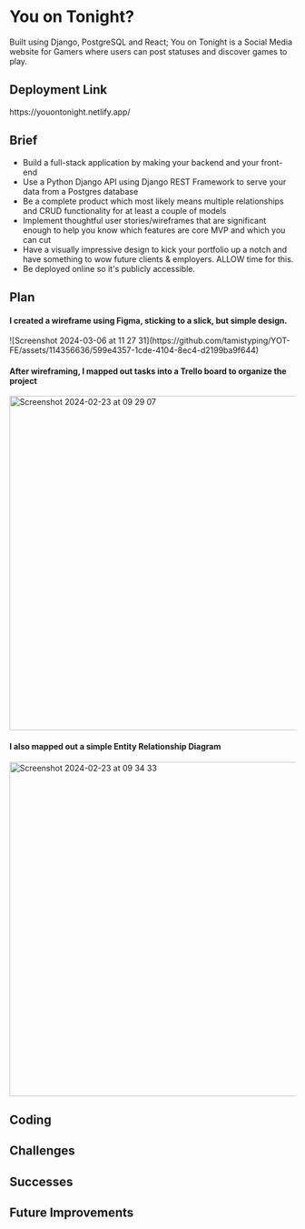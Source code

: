 <h1>You on Tonight?</h1>
<p>Built using Django, PostgreSQL and React; You on Tonight is a Social Media website for Gamers where users can post statuses and discover games to play.</p>

<h2>Deployment Link</h2>
<p>https://youontonight.netlify.app/</p>

<h2>Brief</h2>
<ul>
  <li>Build a full-stack application by making your backend and your front-end</li>
  <li>Use a Python Django API using Django REST Framework to serve your data from a Postgres database</li>
  <li>Be a complete product which most likely means multiple relationships and CRUD functionality for at least a couple of models</li>
  <li>Implement thoughtful user stories/wireframes that are significant enough to help you know which features are core MVP and which you can cut</li>
  <li>Have a visually impressive design to kick your portfolio up a notch and have something to wow future clients & employers. ALLOW time for this.</li>
  <li>Be deployed online so it's publicly accessible.</li>
</ul>

<h2>Plan</h2>
<h4>I created a wireframe using Figma, sticking to a slick, but simple design.</h4>
![Screenshot 2024-03-06 at 11 27 31](https://github.com/tamistyping/YOT-FE/assets/114356636/599e4357-1cde-4104-8ec4-d2199ba9f644)


<H4>After wireframing, I mapped out tasks into a Trello board to organize the project</H4>
<img width="588" alt="Screenshot 2024-02-23 at 09 29 07" src="https://github.com/tamistyping/YOT-FE/assets/114356636/054c5a83-faac-41c0-8bf5-07c644c7c0ba">


<h4>I also mapped out a simple Entity Relationship Diagram</h4>
<img width="588" alt="Screenshot 2024-02-23 at 09 34 33" src="https://github.com/tamistyping/YOT-FE/assets/114356636/446900e0-349b-4c17-8d3f-8b6e2a8c61b0">


<h2>Coding</h2>

<h2>Challenges</h2>

<h2>Successes</h2>

<h2>Future Improvements</h2>
